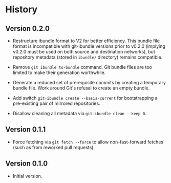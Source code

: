 # History

## Version 0.2.0

- Restructure ibundle format to V2 for better efficiency.  This bundle file
  format is incompatible with git-ibundle versions prior to v0.2.0 (implying
  v0.2.0 must be used on both source and destination networks), but repository
  metadata (stored in `ibundle/` directory) remains compatible.

- Remove `git ibundle to-bundle` command.  Git bundle files are too limited to
  make their generation worthwhile.

- Generate a reduced set of prerequisite commits by creating a temporary bundle
  file.  Work around Git's refusal to create an empty bundle.

- Add switch `git-ibundle create --basis-current` for bootstrapping a
  pre-existing pair of mirrored repositories.

- Disallow cleaning all metadata via `git-ibundle clean --keep 0`.

## Version 0.1.1

- Force fetching via `git fetch --force` to allow non-fast-forward fetches (such
  as from reworked pull requests).

## Version 0.1.0

- Initial version.
